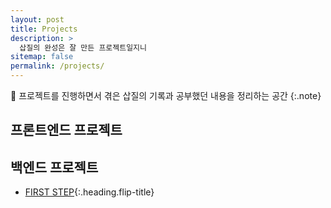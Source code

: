 ```yaml
---
layout: post
title: Projects
description: >
  삽질의 완성은 잘 만든 프로젝트일지니
sitemap: false
permalink: /projects/
---
```


💎 프로젝트를 진행하면서 겪은 삽질의 기록과 공부했던 내용을 정리하는 공간 
{:.note}

## 프론트엔드 프로젝트



## 백엔드 프로젝트

* [FIRST STEP]{:.heading.flip-title}




[FIRST STEP]: spring-boot-1.md
